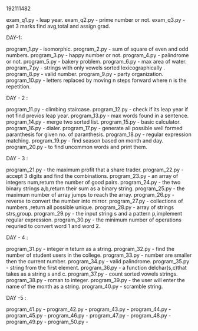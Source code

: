 192111482

exam_q1.py - leap year.
exam_q2.py - prime number or not.
exam_q3.py - get 3 marks find avg,total and assign grad.

DAY-1:

program_1.py - isomorphic.
program_2.py - sum of square of even and odd numbers.
program_3.py - happy number or not.
program_4.py - palindrome or not.
program_5.py - bakery problem.
program_6.py - max area of water.
program_7.py - strings with only vowels sorted lexicographically .
program_8.py - valid number.
program_9.py - party organization.
program_10.py - letters replaced by moving n steps forward where n is the repetition.

DAY - 2 :

program_11.py - climbing staircase.
program_12.py - check if its leap year if not find previos leap year.
program_13.py - max words found in a sentence.
program_14.py - merge two sorted list.
program_15.py - basic calculator.
program_16.py - dialer.
program_17.py - generate all possible well formed paranthesis for given no. of paranthesis.
program_18.py - regular expression matching.
program_19.py - find season based on month and day.
program_20.py - to find uncommon words and print them.

DAY - 3 :

program_21.py - the maximum profit that a share trader.
program_22.py - accept 3 digits and find the combinations.
program_23.py - an array of integers num,return the number of good pairs.
program_24.py - the two binary strings a,b,return their sum as a binary string.
program_25.py - the maximum number of array jumps to reach the array.
program_26.py - reverse to convert the number into mirror.
program_27.py - collections of numbers ,return all possible unique.
program_28.py - array of strings strs,group.
program_29.py - the input string s and a pattern p,implement regular expression.
program_30.py - the minimum number of operations requried to convert word 1 and word 2.

DAY - 4 :

program_31.py - integer n teturn as a string.
program_32.py - find the number of student users in the college.
program_33.py - number are smaller then the current number.
program_34.py - valid palindrome.
program_35.py - string from the first element.
program_36.py - a function delchar(s,c)that takes as a string s and c.
program_37.py - count  sorted vowels strings. 
program_38.py - roman to integer.
program_39.py - the user will enter the name of the month as a string.
program_40.py - scramble string.

DAY -5 :

program_41.py -
program_42.py -
program_43.py -
program_44.py -
program_45.py -
program_46.py -
program_47.py -
program_48.py -
program_49.py -
program_50.py -
